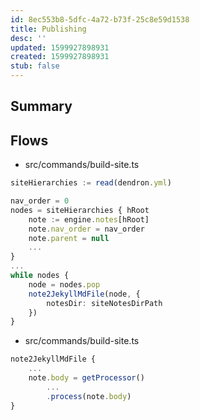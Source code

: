 ```yaml
---
id: 8ec553b8-5dfc-4a72-b73f-25c8e59d1538
title: Publishing
desc: ''
updated: 1599927898931
created: 1599927898931
stub: false
---
```

## Summary

## Flows

- src/commands/build-site.ts

```ts
siteHierarchies := read(dendron.yml)

nav_order = 0
nodes = siteHierarchies { hRoot
    note := engine.notes[hRoot]
    note.nav_order = nav_order
    note.parent = null
    ...
}
...
while nodes {
    node = nodes.pop
    note2JekyllMdFile(node, {
        notesDir: siteNotesDirPath
    })
}

```

- src/commands/build-site.ts

```ts
note2JekyllMdFile {
    ...
    note.body = getProcessor()
        ...
        .process(note.body)
}
```

